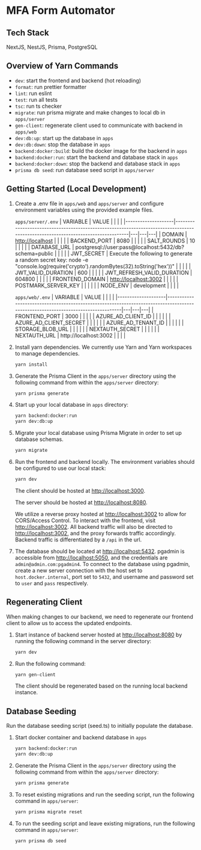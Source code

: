# MFA Form Automator

## Tech Stack

NextJS, NestJS, Prisma, PostgreSQL

## Overview of Yarn Commands

- `dev`: start the frontend and backend (hot reloading)
- `format`: run prettier formatter
- `lint`: run eslint
- `test`: run all tests
- `tsc`: run ts checker
- `migrate`: run prisma migrate and make changes to local db in `apps/server`
- `gen-client`: regenerate client used to communicate with backend in `apps/web`
- `dev:db:up`: start up the database in `apps`
- `dev:db:down`: stop the database in `apps`
- `backend:docker:build`: build the docker image for the backend in `apps`
- `backend:docker:run`: start the backend and database stack in `apps`
- `backend:docker:down`: stop the backend and database stack in `apps`
- `prisma db seed`: run database seed script in `apps/server`

## Getting Started (Local Development)

1. Create a .env file in `apps/web` and `apps/server` and configure environment variables using the provided example files.

   `apps/server/.env`
   | VARIABLE | VALUE | | | |
   |--------------------|---------------------------------------------------------------------------------------------------------------------------------|---|---|---|
   | DOMAIN | <http://localhost> | | | |
   | BACKEND_PORT | 8080 | | | |
   | SALT_ROUNDS | 10 | | | |
   | DATABASE_URL | postgresql://user:pass@localhost:5432/db?schema=public | | | |
   | JWT_SECRET | Execute the following to generate a random secret key: node -e "console.log(require('crypto').randomBytes(32).toString('hex'))" | | | |
   | JWT_VALID_DURATION | 600 | | | |
   | JWT_REFRESH_VALID_DURATION | 604800 | | | |
   | FRONTEND_DOMAIN | <http://localhost:3002> | | | |
   | POSTMARK_SERVER_KEY | | | | |
   | NODE_ENV | development | | | |

   `apps/web/.env`
   | VARIABLE | VALUE | | | |
   |--------------------|---------------------------------------------------------------------------------------------------------------------------------|---|---|---|
   | FRONTEND_PORT | 3000 | | | |
   | AZURE_AD_CLIENT_ID | | | | |
   | AZURE_AD_CLIENT_SECRET | | | | |
   | AZURE_AD_TENANT_ID | | | | |
   | STORAGE_BLOB_URL | | | | |
   | NEXTAUTH_SECRET | | | | |
   | NEXTAUTH_URL | http://localhost:3002 | | | |

2. Install yarn dependencies. We currently use Yarn and Yarn workspaces to manage dependencies.

   ```bash
   yarn install
   ```

3. Generate the Prisma Client in the `apps/server` directory using the following command from within the `apps/server` directory:

   ```bash
   yarn prisma generate
   ```

4. Start up your local database in `apps` directory:

   ```bash
   yarn backend:docker:run
   yarn dev:db:up
   ```

5. Migrate your local database using Prisma Migrate in order to set up database schemas.

   ```bash
   yarn migrate
   ```

6. Run the frontend and backend locally. The environment variables should be configured to use our local stack:

   ```bash
   yarn dev
   ```

   The client should be hosted at [http://localhost:3000](http://localhost:3000).

   The server should be hosted at [http://localhost:8080](http://localhost:8080).

   We utilize a reverse proxy hosted at [http://localhost:3002](http://localhost:3002) to allow for CORS/Access Control. To interact with the frontend, visit [http://localhost:3002](http://localhost:3002). All backend traffic will also be directed to [http://localhost:3002](http://localhost:3002), and the proxy forwards traffic accordingly. Backend traffic is differentiated by a `/api` in the url.

7. The database should be located at [http://localhost:5432](http://localhost:5432). pgadmin is accessible from [http://localhost:5050](http://localhost:5050), and the credentials are `admin@admin.com:pgadmin4`. To connect to the database using pgadmin, create a new server connection with the host set to `host.docker.internal`, port set to `5432`, and username and password set to `user` and `pass` respectively.

## Regenerating Client

When making changes to our backend, we need to regenerate our frontend client to allow us to access the updated endpoints.

1. Start instance of backend server hosted at [http://localhost:8080](http://localhost:8080) by running the following command in the server directory:

   ```bash
   yarn dev
   ```

2. Run the following command:

   ```bash
   yarn gen-client
   ```

   The client should be regenerated based on the running local backend instance.

## Database Seeding

Run the database seeding script (seed.ts) to initially populate the database.

1. Start docker container and backend database in `apps`

   ```bash
   yarn backend:docker:run
   yarn dev:db:up
   ```

2. Generate the Prisma Client in the `apps/server` directory using the following command from within the `apps/server` directory:

   ```bash
   yarn prisma generate
   ```

3. To reset existing migrations and run the seeding script, run the following command in `apps/server`:

   ```bash
   yarn prisma migrate reset
   ```

4. To run the seeding script and leave existing migrations, run the following command in `apps/server`:

   ```bash
   yarn prisma db seed
   ```
